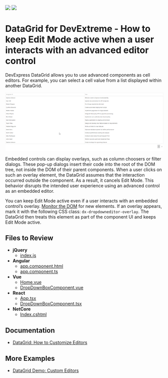 <!-- default badges list -->
[![](https://img.shields.io/badge/Open_in_DevExpress_Support_Center-FF7200?style=flat-square&logo=DevExpress&logoColor=white)](https://supportcenter.devexpress.com/ticket/details/T1222435)
[![](https://img.shields.io/badge/📖_How_to_use_DevExpress_Examples-e9f6fc?style=flat-square)](https://docs.devexpress.com/GeneralInformation/403183)
<!-- default badges end -->
# DataGrid for DevExtreme - How to keep Edit Mode active when a user interacts with an advanced editor control

DevExpress DataGrid allows you to use advanced components as cell editors. For example, you can select a cell value from a list displayed within another DataGrid.

![DataGrid with another DataGrid as an editor control](./screencast.gif)

Embedded controls can display overlays, such as column choosers or filter dialogs. These pop-up dialogs insert their code into the root of the DOM tree, not inside the DOM of their parent components. When a user clicks on such an overlay element, the DataGrid assumes that the interaction occurred outside the component. As a result, it cancels Edit Mode. This behavior disrupts the intended user experience using an advanced control as an embedded editor.

You can keep Edit Mode active even if a user interacts with an embedded control’s overlay. [Monitor the DOM](https://developer.mozilla.org/en-US/docs/Web/API/MutationObserver) for new elements. If an overlay appears, mark it with the following CSS class: `dx-dropdowneditor-overlay`. The DataGrid then treats this element as part of the component UI and keeps Edit Mode active.

## Files to Review

- **jQuery**
    - [index.js](jQuery/src/index.js)
- **Angular**
    - [app.component.html](Angular/src/app/app.component.html)
    - [app.component.ts](Angular/src/app/app.component.ts)
- **Vue**
    - [Home.vue](Vue/src/components/HomeContent.vue)
    - [DropDownBoxComponent.vue](Vue/src/components/DropDownBoxComponent.vue)
- **React**
    - [App.tsx](React/src/App.tsx)
    - [DropDownBoxComponent.tsx](React/src/DropDownBoxComponent.tsx)
- **NetCore**    
    - [Index.cshtml](ASP.NET%20Core/Views/Home/Index.cshtml)

## Documentation

- [DataGrid: How to Customize Editors](https://js.devexpress.com/jQuery/Documentation/Guide/UI_Components/DataGrid/Editing/#Customize_Editors)

## More Examples

- [DataGrid Demo: Custom Editors](https://js.devexpress.com/jQuery/Demos/WidgetsGallery/Demo/DataGrid/CustomEditors/MaterialBlueLight/)
